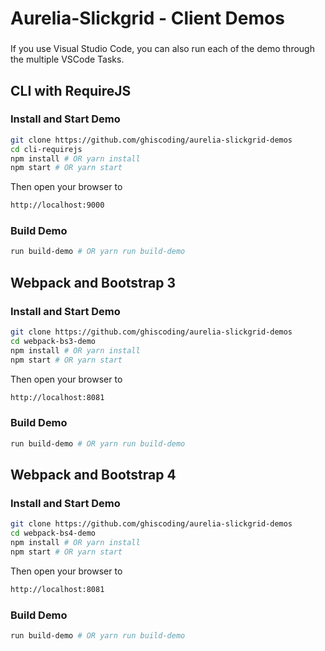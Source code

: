 # Aurelia-Slickgrid - Client Demos

###
If you use Visual Studio Code, you can also run each of the demo through the multiple VSCode Tasks.

## CLI with RequireJS
### Install and Start Demo
```bash
git clone https://github.com/ghiscoding/aurelia-slickgrid-demos
cd cli-requirejs
npm install # OR yarn install
npm start # OR yarn start
```

Then open your browser to
```html
http://localhost:9000
```

### Build Demo
```bash
run build-demo # OR yarn run build-demo
```

## Webpack and Bootstrap 3
### Install and Start Demo
```bash
git clone https://github.com/ghiscoding/aurelia-slickgrid-demos
cd webpack-bs3-demo
npm install # OR yarn install
npm start # OR yarn start
```

Then open your browser to
```html
http://localhost:8081
```

### Build Demo
```bash
run build-demo # OR yarn run build-demo
```

## Webpack and Bootstrap 4
### Install and Start Demo
```bash
git clone https://github.com/ghiscoding/aurelia-slickgrid-demos
cd webpack-bs4-demo
npm install # OR yarn install
npm start # OR yarn start
```

Then open your browser to
```html
http://localhost:8081
```

### Build Demo
```bash
run build-demo # OR yarn run build-demo
```
